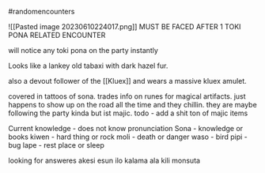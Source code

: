 #randomencounters 

![[Pasted image 20230610224017.png]]
MUST BE FACED AFTER 1 TOKI PONA RELATED ENCOUNTER

will notice any toki pona on the party instantly

Looks
	like a lankey old tabaxi with dark hazel fur. 

also a devout follower of the [[Kluex]] and wears a massive kluex amulet.

covered in tattoos of sona. trades info on runes for magical artifacts. just happens to show up on the road all the time and they chillin. they are maybe following the party kinda but ist majic. todo - add a shit ton of majic items



Current knowledge - does not know pronunciation
	Sona - knowledge or books
	kiwen - hard thing or rock
	moli - death or danger
	waso - bird
	pipi - bug
	lape - rest place or sleep

looking for answeres
	akesi
	esun
	ilo
	kalama
	ala
	kili
	monsuta